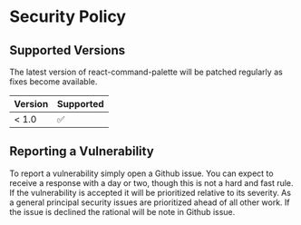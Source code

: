 # Security Policy

## Supported Versions

The latest version of react-command-palette will be patched regularly as fixes become available.

| Version | Supported          |
| ------- | ------------------ |
| < 1.0   | :white_check_mark: |

## Reporting a Vulnerability

To report a vulnerability simply open a Github issue. You can expect to 
receive a response with a day or two, though this is not a hard and fast rule.
If the vulnerability is accepted it will be prioritized relative to its severity.
As a general principal security issues are prioritized ahead of all other work. 
If the issue is declined the rational will be note in Github issue.
